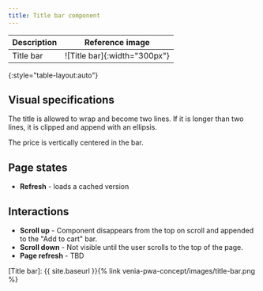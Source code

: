 ```yaml
---
title: Title bar component
---
```


| Description | Reference image              |
| ----------- | :--------------------------: |
| Title bar   | ![Title bar]{:width="300px"} |
{:style="table-layout:auto"}

## Visual specifications

The title is allowed to wrap and become two lines.
If it is longer than two lines, it is clipped and append with an ellipsis.

The price is vertically centered in the bar.

## Page states

* **Refresh** - loads a cached version

## Interactions

* **Scroll up** - Component disappears from the top on scroll and appended to the "Add to cart" bar.
* **Scroll down** - Not visible until the user scrolls to the top of the page.
* **Page refresh** - TBD

[Title bar]: {{ site.baseurl }}{% link venia-pwa-concept/images/title-bar.png %}
